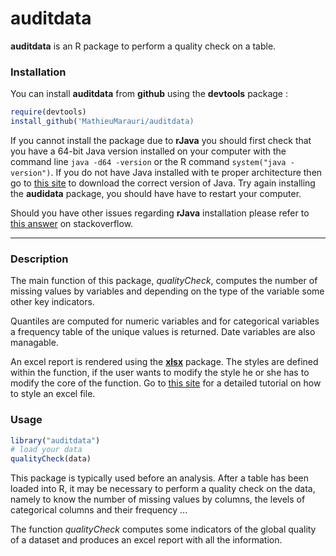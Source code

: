 # auditdata

__auditdata__ is an R package to perform a quality check on a table.

### Installation

You can install __auditdata__ from __github__ using the __devtools__ package : 

``` r
require(devtools)
install_github('MathieuMarauri/auditdata)
```

If you cannot install the package due to __rJava__ you should first check that you have a 64-bit Java version installed on your computer with the command line `java -d64 -version` or the R command `system("java -version")`. If you do not have Java installed with te proper architecture then go to [this site](https://www.java.com/en/download/manual.jsp "Title") to download the correct version of Java. Try again installing the __audidata__ package, you should have have to restart your computer. 

Should you have other issues regarding __rJava__ installation please refer to [this answer](https://stackoverflow.com/questions/7019912/using-the-rjava-package-on-win7-64-bit-with-r/7604469#7604469 "Title") on stackoverflow. 

---

### Description

The main function of this package, _qualityCheck_, computes the number of missing values by variables and depending on the type of the variable some other key indicators.

Quantiles are computed for numeric variables and for categorical variables a frequency table of the unique values is returned. Date variables are also managable. 

An excel report is rendered using the [__xlsx__](https://cran.r-project.org/web/packages/xlsx/xlsx.pdf "Title") package. The styles are defined within the function, if the user wants to modify the style he or she has to modify the core of the function. Go to [this site](http://www.sthda.com/english/wiki/r-xlsx-package-a-quick-start-guide-to-manipulate-excel-files-in-r "Title") for a detailed tutorial on how to style an excel file.


### Usage

``` r
library("auditdata")
# load your data
qualityCheck(data)
```

This package is typically used before an analysis. After a table has been loaded into R, it may be necessary to perform a quality check on the data, namely to know the number of missing values by columns, the levels of categorical columns and their frequency ...

The function _qualityCheck_ computes some indicators of the global quality of a dataset and produces an excel report with all the information. 


